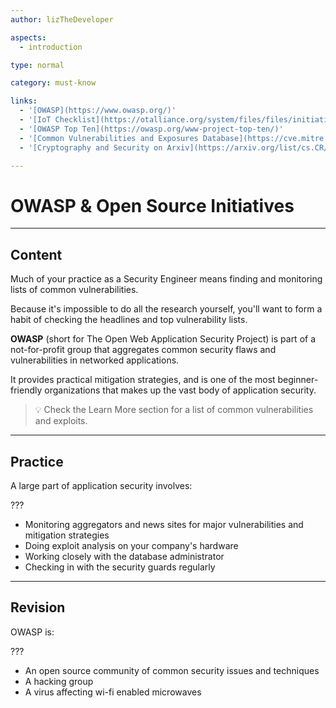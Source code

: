 ```yaml
---
author: lizTheDeveloper

aspects:
  - introduction

type: normal

category: must-know

links:
  - '[OWASP](https://www.owasp.org/)'
  - '[IoT Checklist](https://otalliance.org/system/files/files/initiative/documents/enterprise_iot_checklist.pdf)'
  - '[OWASP Top Ten](https://owasp.org/www-project-top-ten/)'
  - '[Common Vulnerabilities and Exposures Database](https://cve.mitre.org/)'
  - '[Cryptography and Security on Arxiv](https://arxiv.org/list/cs.CR/recent)'

---
```


# OWASP & Open Source Initiatives

---
## Content

Much of your practice as a Security Engineer means finding and monitoring lists of common vulnerabilities.

Because it's impossible to do all the research yourself, you'll want to form a habit of checking the headlines and top vulnerability lists.

**OWASP** (short for The Open Web Application Security Project) is part of a not-for-profit group that aggregates common security flaws and vulnerabilities in networked applications.

It provides practical mitigation strategies, and is one of the most beginner-friendly organizations that makes up the vast body of application security. 

> 💡 Check the Learn More section for a list of common vulnerabilities and exploits.

---
## Practice

A large part of application security involves:

???

* Monitoring aggregators and news sites for major vulnerabilities and mitigation strategies
* Doing exploit analysis on your company's hardware
* Working closely with the database administrator
* Checking in with the security guards regularly

---
## Revision

OWASP is:

???

* An open source community of common security issues and techniques
* A hacking group
* A virus affecting wi-fi enabled microwaves
